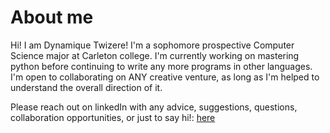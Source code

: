 # About me
Hi! I am Dynamique Twizere!
I'm a sophomore prospective Computer Science major at Carleton college.
I'm currently working on mastering python before continuing to write any more programs in other languages.
I'm open to collaborating on ANY creative venture, as long as I'm helped to understand the overall direction of it.

Please reach out on linkedIn with any advice, suggestions, questions, collaboration opportunities, or just to say hi!:
[here](www.google.com)
<!---
twizeredynamique/twizeredynamique is a ✨ special ✨ repository because its `README.md` (this file) appears on your GitHub profile.
You can click the Preview link to take a look at your changes.
--->  
